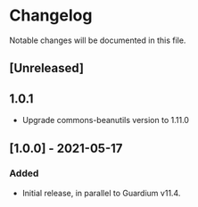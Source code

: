 # Changelog
Notable changes will be documented in this file.

## [Unreleased]

## 1.0.1
- Upgrade commons-beanutils version to 1.11.0

## [1.0.0] - 2021-05-17

### Added
- Initial release, in parallel to Guardium v11.4.